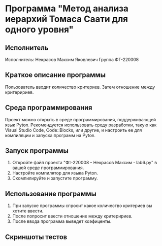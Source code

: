 # Программа "Метод анализа иерархий Томаса Саати для одного уровня"

## Исполнитель
Исполнитель: Некрасов Максим Яковлевич
Группа ФТ-220008

## Краткое описание программы
Пользователь вводит количество критериев. Затем отношение между критеририев. 

## Среда программирования
Проект можно открыть в среде программирования, поддерживающей язык Pyton. Рекомендуется использовать среду разработки, такую как Visual Studio Code, Code::Blocks, или другие, и настроить ее для компиляции и запуска программ на Pyton.

## Запуск программы
1. Откройте файл проекта "Фт-220008 - Некрасов Максим  - lab6.py" в вашей среде программирования.
2. Настройте компилятор для языка Pyton.
3. Скомпилируйте и запустите программу.

## Использование программы
1. При запуске программы спросит какое количество критериев вы хотите ввести.
2. После попросит ввести отношение между критеририев.
3. После ввода программа выведет коэфиценты.

## Скриншоты тестов
